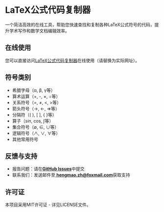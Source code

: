 # LaTeX公式代码复制器

一个简洁高效的在线工具，帮助您快速查找和复制各种LaTeX公式符号的代码，提升学术写作和数学文档编辑效率。

## 在线使用

您可以直接访问[LaTeX公式代码复制器](https://zhmvoid.github.io/LaTeXPaste/)在线使用（请替换为实际网址）。

## 符号类别

- 希腊字母（α, β, γ等）
- 算术运算（+, -, ×, ÷等）
- 关系符号（=, ≠, <, >等）
- 箭头符号（→, ←, ⇒等）
- 分隔符（( ), [ ], { }等）
- 算子（sin, cos, ∫等）
- 集合符号（∅, ∈, ∪等）
- 逻辑符号（∧, ∨, ∀等）
- 其他常用符号

## 反馈与支持

- 报告问题：请在<a href="https://github.com/zhmvoid/LaTeXPaste/issues">**GitHub Issues**</a>中提交
- 联系我们：发送邮件至<a href="mailto:hengmao.zh@foxmail.com"> **hengmao.zh@foxmail.com**</a>获取支持

## 许可证

本项目采用MIT许可证 - 详见LICENSE文件。
